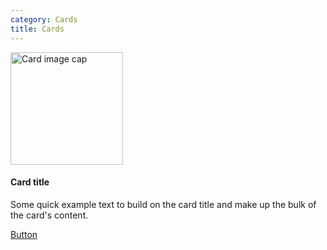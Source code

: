 ```yaml
---
category: Cards
title: Cards
---
```

<div class="docs-example">
  <div class="card">
    <img class="card-img-top" data-src="holder.js/100px180?text=Image" height="180" alt="Card image cap">
    <div class="card-body">
      <h4 class="card-title">Card title</h4>
      <p class="card-text">Some quick example text to build on the card title and make up the bulk of the card's content.</p>
      <a href="#" class="btn btn-primary">Button</a>
    </div>
  </div>
</div>

